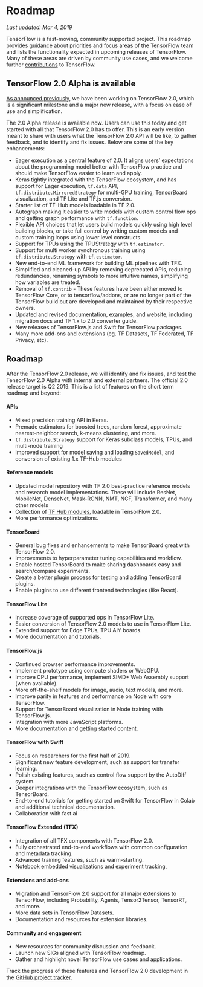 # Roadmap

*Last updated: Mar 4, 2019*

TensorFlow is a fast-moving, community supported project. This roadmap provides
guidance about priorities and focus areas of the TensorFlow team and lists the
functionality expected in upcoming releases of TensorFlow. Many of these areas
are driven by community use cases, and we welcome further
[contributions](https://github.com/tensorflow/tensorflow/blob/master/CONTRIBUTING.md)
to TensorFlow.

## TensorFlow 2.0 Alpha is available

[As announced previously](https://groups.google.com/a/tensorflow.org/forum/#!topic/discuss/bgug1G6a89A),
we have been working on TensorFlow 2.0, which is a significant milestone and a
major new release, with a focus on ease of use and simplification.

The 2.0 Alpha release is available now. Users can use this today and get started
with all that TensorFlow 2.0 has to offer. This is an early version meant to
share with users what the TensorFlow 2.0 API will be like, to gather feedback,
and to identify and fix issues. Below are some of the key enhancements:

*   Eager execution as a central feature of 2.0. It aligns users’ expectations
    about the programming model better with TensorFlow practice and should make
    TensorFlow easier to learn and apply.
*   Keras tightly integrated with the TensorFlow ecosystem, and has support for
    Eager execution, `tf.data` API, `tf.distribute.MirroredStrategy` for
    multi-GPU training, TensorBoard visualization, and TF Lite and TF.js
    conversion.
*   Starter list of TF-Hub models loadable in TF 2.0.
*   Autograph making it easier to write models with custom control flow ops and
    getting graph performance with `tf.function`.
*   Flexible API choices that let users build models quickly using high level
    building blocks, or take full control by writing custom models and custom
    training loops using lower level constructs.
*   Support for TPUs using the TPUStrategy with `tf.estimator`.
*   Support for multi worker synchronous training using `tf.distribute.Strategy`
    with `tf.estimator`.
*   New end-to-end ML framework for building ML pipelines with TFX.
*   Simplified and cleaned-up API by removing deprecated APIs, reducing
    redundancies, renaming symbols to more intuitive names, simplifying how
    variables are treated.
*   Removal of `tf.contrib` - These features have been either moved to
    TensorFlow Core, or to tensorflow/addons, or are no longer part of the
    TensorFlow build but are developed and maintained by their respective
    owners.
*   Updated and revised documentation, examples, and website, including
    migration docs and TF 1.x to 2.0 converter guide.
*   New releases of TensorFlow.js and Swift for TensorFlow packages.
*   Many more add-ons and extensions (eg. TF Datasets, TF Federated, TF Privacy,
    etc).

## Roadmap

After the TensorFlow 2.0 release, we will identify and fix issues, and test the
TensorFlow 2.0 Alpha with internal and external partners. The official 2.0
release target is Q2 2019. This is a list of features on the short term roadmap
and beyond:

#### APIs

*   Mixed precision training API in Keras.
*   Premade estimators for boosted trees, random forest, approximate
    nearest-neighbor search, k-means clustering, and more.
*   `tf.distribute.Strategy` support for Keras subclass models, TPUs, and
    multi-node training
*   Improved support for model saving and loading `SavedModel`, and conversion
    of existing 1.x TF-Hub modules

#### Reference models

*   Updated model repository with TF 2.0 best-practice reference models and
    research model implementations. These will include ResNet, MobileNet,
    DenseNet, Mask-RCNN, NMT, NCF, Transformer, and many other models
*   Collection of [TF Hub modules](https://tfhub.dev/s?q=tf2-preview), loadable
    in TensorFlow 2.0.
*   More performance optimizations.

#### TensorBoard

*   General bug fixes and enhancements to make TensorBoard great with TensorFlow
    2.0.
*   Improvements to hyperparameter tuning capabilities and workflow.
*   Enable hosted TensorBoard to make sharing dashboards easy and search/compare
    experiments.
*   Create a better plugin process for testing and adding TensorBoard plugins.
*   Enable plugins to use different frontend technologies (like React).

#### TensorFlow Lite

*   Increase coverage of supported ops in TensorFlow Lite.
*   Easier conversion of TensorFlow 2.0 models to use in TensorFlow Lite.
*   Extended support for Edge TPUs, TPU AIY boards.
*   More documentation and tutorials.

#### TensorFlow.js

*   Continued browser performance improvements.
*   Implement prototype using compute shaders or WebGPU.
*   Improve CPU performance, implement SIMD+ Web Assembly support (when
    available).
*   More off-the-shelf models for image, audio, text models, and more.
*   Improve parity in features and performance on Node with core TensorFlow.
*   Support for TensorBoard visualization in Node training with TensorFlow.js.
*   Integration with more JavaScript platforms.
*   More documentation and getting started content.

#### TensorFlow with Swift

*   Focus on researchers for the first half of 2019.
*   Significant new feature development, such as support for transfer learning.
*   Polish existing features, such as control flow support by the AutoDiff
    system.
*   Deeper integrations with the TensorFlow ecosystem, such as TensorBoard.
*   End-to-end tutorials for getting started on Swift for TensorFlow in Colab
    and additional technical documentation.
*   Collaboration with fast.ai

#### TensorFlow Extended (TFX)

*   Integration of all TFX components with TensorFlow 2.0.
*   Fully orchestrated end-to-end workflows with common configuration and
    metadata tracking.
*   Advanced training features, such as warm-starting.
*   Notebook embedded visualizations and experiment tracking,

#### Extensions and add-ons

*   Migration and TensorFlow 2.0 support for all major extensions to TensorFlow,
    including Probability, Agents, Tensor2Tensor, TensorRT, and more.
*   More data sets in TensorFlow Datasets.
*   Documentation and resources for extension libraries.

#### Community and engagement

*   New resources for community discussion and feedback.
*   Launch new SIGs aligned with TensorFlow roadmap.
*   Gather and highlight novel TensorFlow use cases and applications.

Track the progress of these features and TensorFlow 2.0 development in the
[GitHub project tracker](https://github.com/orgs/tensorflow/projects/4).
